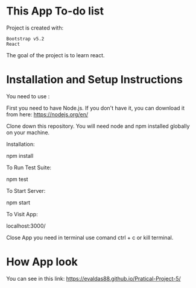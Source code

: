 # This App To-do list

Project is created with:

    Bootstrap v5.2
    React

The goal of the project is to learn react.


# Installation and Setup Instructions

You need to use :

First you need to have Node.js. If you don't have it, you can download it from here:  https://nodejs.org/en/

Clone down this repository. You will need node and npm installed globally on your machine.

Installation:


npm install

To Run Test Suite:

npm test

To Start Server:

npm start

To Visit App:

localhost:3000/

Close  App you need  in terminal use comand ctrl + c or kill terminal.

# How App look

You can see in this link: https://evaldas88.github.io/Pratical-Project-5/


